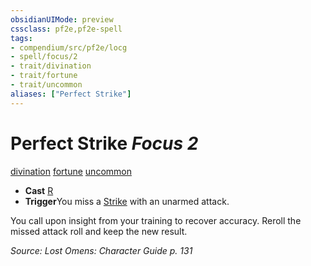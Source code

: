 ```yaml
---
obsidianUIMode: preview
cssclass: pf2e,pf2e-spell
tags:
- compendium/src/pf2e/locg
- spell/focus/2
- trait/divination
- trait/fortune
- trait/uncommon
aliases: ["Perfect Strike"]
---
```

# Perfect Strike *Focus 2*   
[divination](../../rules/traits/divination.md)  [fortune](../../rules/traits/fortune.md)  [uncommon](../../rules/traits/uncommon.md)  

- **Cast** [R](../../rules/core-rulebook/chapter-9-playing-the-game.md#Actions "Reaction") 
- **Trigger**You miss a [Strike](../../rules/actions/strike.md) with an unarmed attack.

You call upon insight from your training to recover accuracy. Reroll the missed attack roll and keep the new result.

*Source: Lost Omens: Character Guide p. 131*